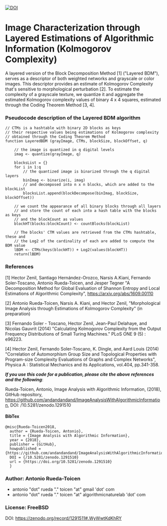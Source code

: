 [![DOI](https://zenodo.org/badge/136833836.svg)](https://zenodo.org/badge/latestdoi/136833836)


# Image Characterization through Layered Estimations of Algorithmic Information (Kolmogorov Complexity)

A layered version of the Block Decomposition Method [1] ("Layered BDM"), serves as a descriptor of both weighted networks and grayscale or color images.  This descriptor provides an estimate of Kolmogorov Complexity that's sensitive to morphological perturbation [2].  To estimate the complexity of a grayscale texture, we quantize it and aggregate the estimated Kolmogorov complexity values of binary 4 x 4 squares, estimated through the Coding Theorem Method [3, 4].

### Pseudocode description of the Layered BDM algorithm
```
// CTMs is a hashtable with binary 2D blocks as keys
// their respective values being estimations of Kolmogorov complexity 
// obtained through the Coding Theorem Method
function LayeredBDM (grayImage, CTMs, blockSize, blockOffset, q)

	// the image is quantized in q digital levels
	imag <- quantize(grayImage, q)
	
	blocksList = {}
	for i in 1:q
	    // the quantized image is binarized through the q digital layers
   		binImag <- binarize(i, imag)
   		// and decomposed into n x n blocks, which are added to the blockList
   		blocksList.append(blockDecompose(binImag, blockSize, blockOffset))

	// we count the appearance of all binary blocks through all layers 
	// and store the count of each into a hash table with the blocks as keys
	// and the blockCount as values
	blockHT(blocks:blockCount) <- countBlocks(blockList)

	// The blocks' CTM values are retrieved from the CTMs hashtable, these and 
	// the Log2 of the cardinality of each are added to compute the BDM value
	lBDM <- CTMs(keys(blockHT)) + Log2(values(blockHT))
	return(lBDM)

```

### References
[1] Hector Zenil, Santiago Hernández-Orozco, Narsis A.Kiani, Fernando Soler-Toscano, Antonio Rueda-Toicen, and Jesper Tegner "A Decomposition Method for Global Evaluation of Shannon Entropy and Local Estimations of Algorithmic Complexity", https://arxiv.org/abs/1609.00110

[2] Antonio Rueda-Toicen, Narsis A. Kiani, and Hector Zenil, "Morphological Image Analysis through Estimations of Kolmogorov Complexity" (in preparation)

[3] Fernando Soler - Toscano, Hector Zenil, Jean-Paul Delahaye, and Nicolas Gauvrit (2014) "Calculating Kolmogorov Complexity from the Output Frequency Distributions of Small Turing Machines." PLoS ONE 9 (5) : e96223.

[4] Hector Zenil, Fernando Soler-Toscano, K. Dingle, and Aard Louis (2014) "Correlation of Automorphism Group Size and Topological Properties with Program-size Complexity Evaluations of Graphs and Complex Networks", Physica A : Statistical Mechanics and its Applications, vol.404, pp.341-358. 

***If you use this code for a publication, please cite the above references and the following***:

Rueda-Toicen, Antonio, Image Analysis with Algorithmic Information, (2018), GitHub repository, https://github.com/andandandand/ImageAnalysisWithAlgorithmicInformation, DOI: /10.5281/zenodo.1291510 

#### BibTex
```
@misc{Rueda-Toicen2018,
  author = {Rueda-Toicen, Antonio},
  title = {Image Analysis with Algorithmic Information},
  year = {2018},
  publisher = {GitHub},
  howpublished = {https://github.com/andandandand/ImageAnalysisWithAlgorithmicInformation},
  DOI = {/10.5281/zenodo.1291510}
  url = {https://doi.org/10.5281/zenodo.1291510}
  }
```

### Author: Antonio Rueda-Toicen
- antonio "dot" rueda "." toicen "at" gmail 'dot' com
- antonio "dot" rueda "." toicen "at" algorithmicnaturelab 'dot' com

### License: FreeBSD 

DOI: https://zenodo.org/record/1291511#.WyWwtKdKhRY
